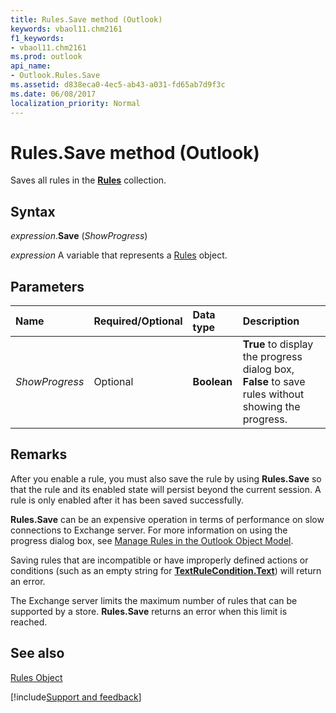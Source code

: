 ```yaml
---
title: Rules.Save method (Outlook)
keywords: vbaol11.chm2161
f1_keywords:
- vbaol11.chm2161
ms.prod: outlook
api_name:
- Outlook.Rules.Save
ms.assetid: d838eca0-4ec5-ab43-a031-fd65ab7d9f3c
ms.date: 06/08/2017
localization_priority: Normal
---
```



# Rules.Save method (Outlook)

Saves all rules in the  **[Rules](Outlook.Rules.md)** collection.


## Syntax

_expression_.**Save** (_ShowProgress_)

_expression_ A variable that represents a [Rules](Outlook.Rules.md) object.


## Parameters



|Name|Required/Optional|Data type|Description|
|:-----|:-----|:-----|:-----|
| _ShowProgress_|Optional| **Boolean**| **True** to display the progress dialog box, **False** to save rules without showing the progress.|

## Remarks

After you enable a rule, you must also save the rule by using  **Rules.Save** so that the rule and its enabled state will persist beyond the current session. A rule is only enabled after it has been saved successfully.

 **Rules.Save** can be an expensive operation in terms of performance on slow connections to Exchange server. For more information on using the progress dialog box, see [Manage Rules in the Outlook Object Model](../outlook/How-to/Rules/managing-rules-in-the-outlook-object-model.md).

Saving rules that are incompatible or have improperly defined actions or conditions (such as an empty string for  **[TextRuleCondition.Text](Outlook.TextRuleCondition.Text.md)**) will return an error.

The Exchange server limits the maximum number of rules that can be supported by a store.  **Rules.Save** returns an error when this limit is reached.


## See also


[Rules Object](Outlook.Rules.md)

[!include[Support and feedback](~/includes/feedback-boilerplate.md)]